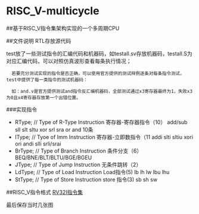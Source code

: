 # RISC_V-multicycle

##基于RISC_V指令集架构实现的一个多周期CPU

##文件说明
RTL存放源代码

test放了一些测试指令的汇编代码和机器码，如testall.sv存放机器码，testall.S为对应汇编代码，可以对照仿真波形查看每条执行情况；

      若要充分测试实现的指令是否正确，可以使用官方提供的测试样例逐条对每条指令测试，test中提供了每一类指令的测试机器码：
      
      如：and.v是官方提供测试and指令反汇编机器码，全部测试通过x3寄存器最终为1，失败x3为0且x4寄存器存放第一个出错位置。

###实现指令
- RType;   // Type of R-Type Instruction   寄存器-寄存器指令（10） add/sub sll slt sltu xor srl sra or and  10条
- IType;   // Tyoe of Imm    Instruction   寄存器-立即数指令（11  addi slti sltiu xori ori andi slli srli/srai
- BrType;  // Type of Branch Instruction   条件分支（6） BEQ/BNE/BLT/BLTU/BGE/BGEU
- JType;   // Type of Jump   Instruction   无条件跳转（2）
- LdType;  // Type of Load   Instruction   Load指令(5)   lb lh lw lbu lhu
- StType;  // Type of Store  Instruction   store 指令(3) sb sh sw

##RISC_V指令格式
[RV32I指令集](https://www.cnblogs.com/mikewolf2002/p/9864652.html)

最后保存当时几张图

